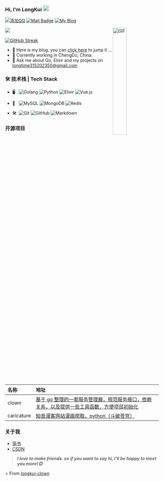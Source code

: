 ### Hi, I'm LongKui <img src="https://github.com/sudnyeshtalekar/sudnyeshtalekar/blob/master/Assets/Hi.gif" width="20px">

[![添加QQ](https://img.shields.io/badge/添加QQ-315202350-red.svg)](https://tool.gljlw.com/qqq/?qq=315202350)
[![Mail Badge](https://img.shields.io/badge/-longtime315202350@gmail.com-c14438?style=flat&logo=Gmail&logoColor=white&link=longtime315202350@gmail.com)](mailto:longtime315202350@gmail.com)
[![My Blog](https://img.shields.io/badge/My_Blog-https://blog.longkui.top-blue)](https://blog.longkui.top/)

<img align="right" alt="GIF" src="https://gimg2.baidu.com/image_search/src=http%3A%2F%2Fc-ssl.duitang.com%2Fuploads%2Fitem%2F201509%2F20%2F20150920113517_2ntGa.thumb.1000_0.gif&refer=http%3A%2F%2Fc-ssl.duitang.com&app=2002&size=f9999,10000&q=a80&n=0&g=0n&fmt=auto?sec=1703298157&t=ace0598616b6c63de85372cce835ada6" width="30%" height="30%"/>

![](https://github-readme-stats.vercel.app/api?username=longkui-clown) &nbsp;&nbsp;&nbsp;

[![GitHub Streak](https://streak-stats.demolab.com?user=longkui-clown&theme=gruvbox&border_radius=10&locale=zh_Hans&date_format=%5BY.%5Dn.j&exclude_days=Sun%2CSat&card_width=500)](https://git.io/streak-stats)



- 🔭 Here is my blog, you can [click here](https://blog.longkui.top/) to jump it ...
- 🌱 Currently working in ChengDu, China.
- 💬 Ask me about Go, Elixir and my projects on [longtime315202350@gmail.com](mailto:longtime315202350@gmail.com)

### 🛠 技术栈 | Tech Stack

- 🖥️ &#160; ![Golang](https://img.shields.io/badge/-Go-333333?style=flat&logo=go&logoColor=007396)
![Python](https://img.shields.io/badge/-Python-333333?style=flat&logo=Python&logoColor=FCC624)
![Elixir](https://img.shields.io/badge/-Elixir-333333?style=flat&logo=Elixir&logoColor=FF4800)
![Vue.js](https://img.shields.io/badge/-VueJS-333333?style=flat&logo=Vue.js)

- 🧾 &#160; ![MySQL](https://img.shields.io/badge/-MySQL-333333?style=flat&logo=mysql)
![MongoDB](https://img.shields.io/badge/-MongoDB-333333?style=flat&logo=mongodb)
![Redis](https://img.shields.io/badge/-Redis-333333?style=flat&logo=Redis)

- 🛠️ &#160;![Git](https://img.shields.io/badge/-Git-333333?style=flat&logo=git)
![GitHub](https://img.shields.io/badge/-GitHub-333333?style=flat&logo=github)
![Markdown](https://img.shields.io/badge/-Markdown-333333?style=flat&logo=markdown)



### 开源项目

|名称|地址|
|:--|:--|
|clown|[基于 go 整理的一套服务管理器，规范服务接口，依赖关系，以及提供一些工具函数，方便项目初始化](https://github.com/longkui-clown/clown)|
|caricature|[知音漫客网站漫画爬取，python（斗破苍穹）](https://github.com/longkui-clown/caricature)|
  
### 关于我
- [简书](https://www.jianshu.com/u/129099885fd9)
- [CSDN](https://blog.csdn.net/qq_30199655)

> ***I love to make friends. so if you want to say hi, I'll be happy to meet you more!😊***

⭐️ From [longkui-clown](https://github.com/longkui-clown)
